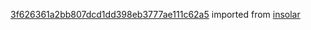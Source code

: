 [3f626361a2bb807dcd1dd398eb3777ae111c62a5](https://github.com/insolar/insolar/commit/3f626361a2bb807dcd1dd398eb3777ae111c62a5) imported from [insolar](https://github.com/insolar/insolar)
